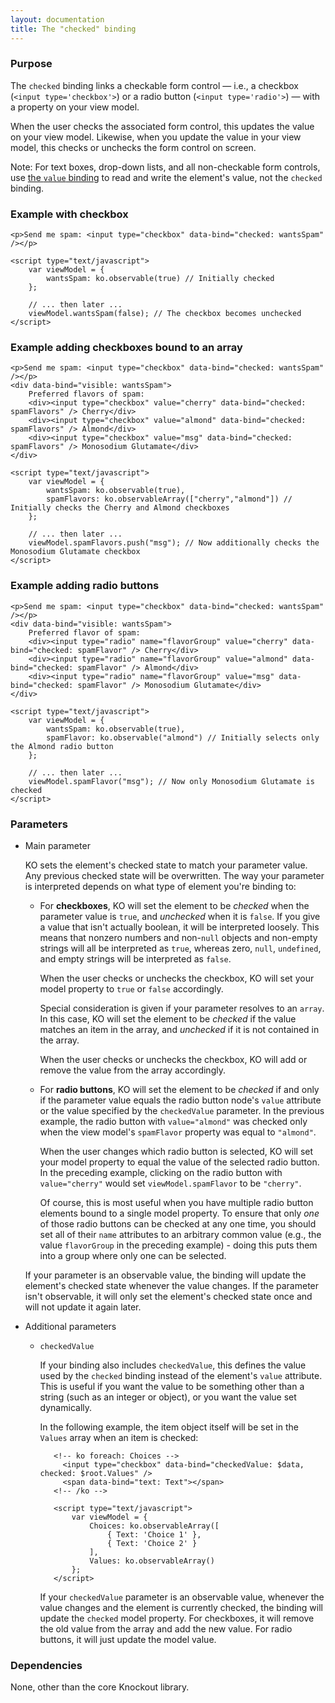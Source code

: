 ```yaml
---
layout: documentation
title: The "checked" binding
---
```


### Purpose
The `checked` binding links a checkable form control &mdash; i.e., a checkbox (`<input type='checkbox'>`) or a radio button (`<input type='radio'>`) &mdash; with a property on your view model.

When the user checks the associated form control, this updates the value on your view model. Likewise, when you update the value in your view model, this checks or unchecks the form control on screen.

Note: For text boxes, drop-down lists, and all non-checkable form controls, use [the `value` binding](value-binding.html) to read and write the element's value, not the `checked` binding.

### Example with checkbox
    <p>Send me spam: <input type="checkbox" data-bind="checked: wantsSpam" /></p>
    
    <script type="text/javascript">
	    var viewModel = {
			wantsSpam: ko.observable(true) // Initially checked
	    };
	    
	    // ... then later ...
	    viewModel.wantsSpam(false); // The checkbox becomes unchecked
    </script>

### Example adding checkboxes bound to an array
    <p>Send me spam: <input type="checkbox" data-bind="checked: wantsSpam" /></p>
    <div data-bind="visible: wantsSpam">
    	Preferred flavors of spam:
    	<div><input type="checkbox" value="cherry" data-bind="checked: spamFlavors" /> Cherry</div>
    	<div><input type="checkbox" value="almond" data-bind="checked: spamFlavors" /> Almond</div>
    	<div><input type="checkbox" value="msg" data-bind="checked: spamFlavors" /> Monosodium Glutamate</div>
    </div>
    
    <script type="text/javascript">
	    var viewModel = {
			wantsSpam: ko.observable(true),
			spamFlavors: ko.observableArray(["cherry","almond"]) // Initially checks the Cherry and Almond checkboxes
	    };
	    
	    // ... then later ...
	    viewModel.spamFlavors.push("msg"); // Now additionally checks the Monosodium Glutamate checkbox
    </script>
    
### Example adding radio buttons
    <p>Send me spam: <input type="checkbox" data-bind="checked: wantsSpam" /></p>
    <div data-bind="visible: wantsSpam">
    	Preferred flavor of spam:
    	<div><input type="radio" name="flavorGroup" value="cherry" data-bind="checked: spamFlavor" /> Cherry</div>
    	<div><input type="radio" name="flavorGroup" value="almond" data-bind="checked: spamFlavor" /> Almond</div>
    	<div><input type="radio" name="flavorGroup" value="msg" data-bind="checked: spamFlavor" /> Monosodium Glutamate</div>
    </div>
    
    <script type="text/javascript">
	    var viewModel = {
			wantsSpam: ko.observable(true),
			spamFlavor: ko.observable("almond") // Initially selects only the Almond radio button
	    };
	    
	    // ... then later ...
	    viewModel.spamFlavor("msg"); // Now only Monosodium Glutamate is checked
    </script>

### Parameters

 * Main parameter
   
   KO sets the element's checked state to match your parameter value. Any previous checked state will be overwritten. The way your parameter is interpreted depends on what type of element you're binding to:
   
   * For **checkboxes**, KO will set the element to be *checked* when the parameter value is `true`, and *unchecked* when it is `false`. If you give a value that isn't actually boolean, it will be interpreted loosely. This means that nonzero numbers and non-`null` objects and non-empty strings will all be interpreted as `true`, whereas zero, `null`, `undefined`, and empty strings will be interpreted as `false`.
   
     When the user checks or unchecks the checkbox, KO will set your model property to `true` or `false` accordingly.
     
     Special consideration is given if your parameter resolves to an `array`. In this case, KO will set the element to be *checked* if the value matches an item in the array, and *unchecked* if it is not contained in the array. 
     
     When the user checks or unchecks the checkbox, KO will add or remove the value from the array accordingly.
   
   * For **radio buttons**, KO will set the element to be *checked* if and only if the parameter value equals the radio button node's `value` attribute or the value specified by the `checkedValue` parameter. In the previous example, the radio button with `value="almond"` was checked only when the view model's `spamFlavor` property was equal to `"almond"`.
   
     When the user changes which radio button is selected, KO will set your model property to equal the value of the selected radio button. In the preceding example, clicking on the radio button with `value="cherry"` would set `viewModel.spamFlavor` to be `"cherry"`.
     
     Of course, this is most useful when you have multiple radio button elements bound to a single model property. To ensure that only *one* of those radio buttons can be checked at any one time, you should set all of their `name` attributes to an arbitrary common value (e.g., the value `flavorGroup` in the preceding example) - doing this puts them into a group where only one can be selected.
   
   If your parameter is an observable value, the binding will update the element's checked state whenever the value changes. If the parameter isn't observable, it will only set the element's checked state once and will not update it again later.   

 * Additional parameters 

   * `checkedValue`

     If your binding also includes `checkedValue`, this defines the value used by the `checked` binding instead of the element's `value` attribute. This is useful if you want the value to be something other than a string (such as an integer or object), or you want the value set dynamically.

     In the following example, the item object itself will be set in the `Values` array when an item is checked:

            <!-- ko foreach: Choices -->
              <input type="checkbox" data-bind="checkedValue: $data, checked: $root.Values" />
              <span data-bind="text: Text"></span>
            <!-- /ko -->

            <script type="text/javascript">
                var viewModel = {
                    Choices: ko.observableArray([
                        { Text: 'Choice 1' },
                        { Text: 'Choice 2' }
                    ],
                    Values: ko.observableArray()
                };
            </script>

     If your `checkedValue` parameter is an observable value, whenever the value changes and the element is currently checked, the binding will update the `checked` model property. For checkboxes, it will remove the old value from the array and add the new value. For radio buttons, it will just update the model value.

### Dependencies

None, other than the core Knockout library.